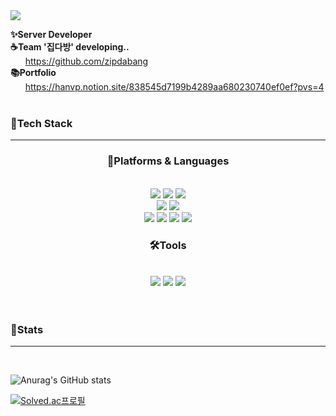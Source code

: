 <img src="https://capsule-render.vercel.app/api?type=transparent&color=1E90FF&height=90&section=header&text=Hanvp's%20Github&fontColor=0000CD&fontSize=35&fontAlignY=30&desc=김예지%20Kim%20Yeji&descSize=17&descAlignY=75" />

__✨Server Developer__
<br>
__☕Team '집다방' developing..__
<br>
&nbsp;&nbsp;&nbsp;&nbsp;&nbsp;&nbsp;https://github.com/zipdabang
<br>
__📚Portfolio__
<br>
&nbsp;&nbsp;&nbsp;&nbsp;&nbsp;&nbsp;https://hanvp.notion.site/838545d7199b4289aa680230740ef0ef?pvs=4
<br><br>

### 📌Tech Stack
***

<h3 align="center">🚀Platforms & Languages</h3>
<div align="center">
<br>
<img src="https://img.shields.io/badge/java-007396?style=for-the-badge&logo=java&logoColor=white">
<img src="https://img.shields.io/badge/spring boot-6DB33F?style=for-the-badge&logo=springboot&logoColor=white">
<img src="https://img.shields.io/badge/spring data jpa-6DB33F?style=for-the-badge">
<br>
<img src="https://img.shields.io/badge/javascript-F7DF1E?style=for-the-badge&logo=javascript&logoColor=white">
<img src="https://img.shields.io/badge/node.js-339933?style=for-the-badge&logo=Node.js&logoColor=white">
<br>
<img src="https://img.shields.io/badge/linux-FCC624?style=for-the-badge&logo=linux&logoColor=black">
<img src="https://img.shields.io/badge/aws-232F3E?style=for-the-badge&logo=amazonaws&logoColor=white">
<img src="https://img.shields.io/badge/mysql-4479A1?style=for-the-badge&logo=mysql&logoColor=white">
<img src="https://img.shields.io/badge/mongoDB-47A248?style=for-the-badge&logo=MongoDB&logoColor=white">
<br>

</div>

<h3 align="center">🛠️Tools</h3>
<div align="center">
<br>
<img src="https://img.shields.io/badge/IntelliJ IDEA-EF2D5E?style=for-the-badge&logo=jetbrains&logoColor=white">
<img src="https://img.shields.io/badge/Visual Studio Code-007ACC?style=for-the-badge&logo=visualstudiocode&logoColor=white">
<img src="https://img.shields.io/badge/GitHub-232F3E?style=for-the-badge&logo=github&logoColor=white">
</div>
<br><br>

### 📌Stats
---
<br>
<!--
[![Top Langs](https://github-readme-stats.vercel.app/api/top-langs/?username=Hanvp&layout=compact)](https://github.com/Hanvp/github-readme-stats)
-->

![Anurag's GitHub stats](https://github-readme-stats.vercel.app/api?username=Hanvp&show_icons=true&theme=transparent)

[![Solved.ac프로필](http://mazassumnida.wtf/api/generate_badge?boj=nwactris)](https://solved.ac/nwactris)

<!--
<br><br>
<img src="https://capsule-render.vercel.app/api?type=wave&color=87CEFA&height=130&section=footer" />




**Hanvp/Hanvp** is a ✨ _special_ ✨ repository because its `README.md` (this file) appears on your GitHub profile.

Here are some ideas to get you started:

- 🔭 I’m currently working on ...
- 🌱 I’m currently learning ...
- 👯 I’m looking to collaborate on ...
- 🤔 I’m looking for help with ...
- 💬 Ask me about ...
- 📫 How to reach me: ...
- 😄 Pronouns: ...
- ⚡ Fun fact: ...
-->
